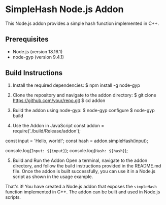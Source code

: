 # SimpleHash Node.js Addon

This Node.js addon provides a simple hash function implemented in C++.

## Prerequisites

- Node.js (version 18.16.1)
- node-gyp (version 9.4.1)

## Build Instructions

1. Install the required dependencies:
$ npm install -g node-gyp


2. Clone the repository and navigate to the addon directory:
$ git clone https://github.com/your/repo.git
$ cd addon


3. Build the addon using node-gyp:
$ node-gyp configure
$ node-gyp build


4. Use the Addon in JavaScript
const addon = require('./build/Release/addon');

const input = 'Hello, world!';
const hash = addon.simpleHash(input);

console.log(`Input: ${input}`);
console.log(`Hash: ${hash}`);


5. Build and Run the Addon
Open a terminal, navigate to the addon directory, and follow the build instructions provided in the README.md file. Once the addon is built successfully, you can use it in a Node.js script as shown in the usage example.

That's it! You have created a Node.js addon that exposes the `simpleHash` function implemented in C++. The addon can be built and used in Node.js scripts.
